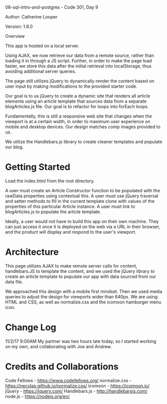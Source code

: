 08-sql-intro-and-postgres - Code 301, Day 9

Author: Catherine Looper

Version: 1.8.0

Overview

This app is hosted on a local server.

Using AJAX, we now retrieve our data from a remote source, rather than loading it in through a JS script. Further, in order to make the page load faster, we store this data after the initial retrieval into localStorage, thus avoiding additional server queries.

The page still utilizes jQuery to dynamically render the content based on user input by making modifications to the provided starter code.

Our goal is to us jQuery to create a dynamic site that renders all article elements using an article template that sources data from a separate blogArticles.js file. Our goal is to refactor for loops into forEach loops.

Fundamentally, this is still a responsive web site that changes when the viewport is at a certain width, in order to maximum user experience on mobile and desktop devices. Our design matches comp images provided to us.

We utilize the Handlebars.js library to create cleaner templates and populate our blog.

Getting Started
====

Load the index.html from the root directory.

A user must create an Article Constructor function to be populated with the rawData properties using contextual this. A user must use jQuery traversal and setter methods to fill in the current template clone with values of the properties of this particular Article instance. A user must link to blogArticles.js to populate the article template.

Ideally, a user would not have to build this app on their own machine. They can just access it once it is deployed on the web via a URL in their browser, and the product will display and respond to the user's viewport.

Architecture
====

This page utilizes AJAX to make remote server calls for content, handlebars.JS to template the content, and we used the jQuery library to create an article template to populate our app with data sourced from our data file.

We approached this design with a mobile first mindset. Then we used media queries to adjust the design for viewports wider than 640px. We are using HTML and CSS, as well as normalize.css and the icomoon hamburger menu icon.

Change Log
====

11/2/17 9:00AM My partner was two hours late today, so I started working on my own, and collaborating with Joe and Andrew. 


Credits and Collaborations
====

Code Fellows - https://www.codefellows.org/
normalize.css - https://necolas.github.io/normalize.css/
icomoon - https://icomoon.io/
jQuery - https://jquery.com/
Handlebars.js - http://handlebarsjs.com/
node.js - https://nodejs.org/en/
